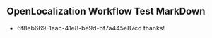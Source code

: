 ## OpenLocalization Workflow Test MarkDown
* 6f8eb669-1aac-41e8-be9d-bf7a445e87cd 
thanks!<!--HONumber=Mar16_HO2-->
